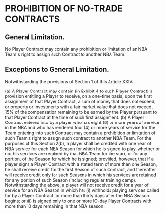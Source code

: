 # PROHIBITION OF NO-TRADE CONTRACTS

## General Limitation.

No Player Contract may contain any prohibition or limitation of an NBA Team's right to assign such Contract to another NBA Team.

## Exceptions to General Limitation.

Notwithstanding the provisions of Section 1 of this Article XXIV:

(a) A Player Contract may contain (in Exhibit 4 to such Player Contract) a provision entitling a Player to receive, on a one-time basis, upon the first assignment of that Player Contract, a sum of money that does not exceed, or property or investments with a fair market value that does not exceed, 15\% of the compensation remaining to be earned by the Player pursuant to that Player Contract at the time of such first assignment.
(b) A Player Contract entered into by a player who has eight (8) or more years of service in the NBA and who has rendered four (4) or more years of service for the Team entering into such Contract may contain a prohibition or limitation of such Team's right to assign such contract to another NBA Team. For the purposes of this Section 2(b), a player shall be credited with one year of NBA service for each NBA Season for which he is signed to play, whether or not his services are retained by that NBA Team for the start, or for any portion, of the Season for which he is signed; provided, however, that if a player signs a Player Contract with a stated term of more than one Season, he shall receive credit for the first Season of such Contract, and thereafter will receive credit only for such Seasons in which his services are retained for any portion of such Season (including regular training camp). Notwithstanding the above, a player will not receive credit for a year of service for an NBA Season in which he: (i) withholds playing services called for by a Player Contract for more than thirty days after the NBA Season begins; or (ii) is signed only to one or more lO-day Player Contracts with more than 10 days remaining in that NBA season.
